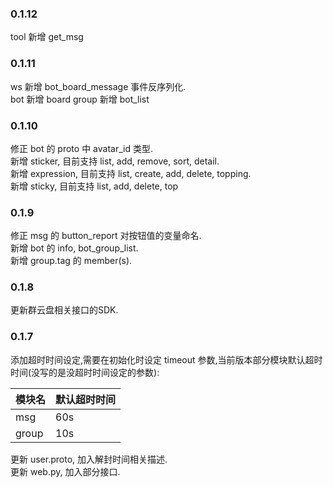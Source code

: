 ### 0.1.12
tool 新增 get_msg  

### 0.1.11
ws 新增 bot_board_message 事件反序列化.  
bot 新增 board
group 新增 bot_list

### 0.1.10
修正 bot 的 proto 中 avatar_id 类型.  
新增 sticker, 目前支持 list, add, remove, sort, detail.  
新增 expression, 目前支持 list, create, add, delete, topping.  
新增 sticky, 目前支持 list, add, delete, top  

### 0.1.9
修正 msg 的 button_report 对按钮值的变量命名.  
新增 bot 的 info, bot_group_list.  
新增 group.tag 的 member(s).

### 0.1.8
更新群云盘相关接口的SDK.  

### 0.1.7
添加超时时间设定,需要在初始化时设定 timeout 参数,当前版本部分模块默认超时时间(没写的是没超时时间设定的参数):  

|模块名|默认超时时间|
|--------|---------------|
|msg|60s|
|group|10s|

更新 user.proto, 加入解封时间相关描述.  
更新 web.py, 加入部分接口.  